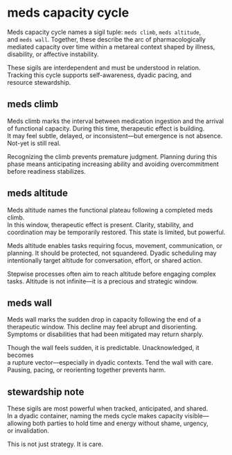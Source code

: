 # meds capacity cycle

Meds capacity cycle names a sigil tuple: `meds climb`, `meds altitude`,  
and `meds wall`. Together, these describe the arc of pharmacologically  
mediated capacity over time within a metareal context shaped by illness,  
disability, or affective instability.

These sigils are interdependent and must be understood in relation.  
Tracking this cycle supports self-awareness, dyadic pacing, and  
resource stewardship.

## meds climb

Meds climb marks the interval between medication ingestion and the arrival  
of functional capacity. During this time, therapeutic effect is building.  
It may feel subtle, delayed, or inconsistent—but emergence is not absence.  
Not-yet is still real.

Recognizing the climb prevents premature judgment. Planning during this  
phase means anticipating increasing ability and avoiding overcommitment  
before readiness stabilizes.

## meds altitude

Meds altitude names the functional plateau following a completed meds climb.  
In this window, therapeutic effect is present. Clarity, stability, and  
coordination may be temporarily restored. This state is limited, but powerful.

Meds altitude enables tasks requiring focus, movement, communication, or  
planning. It should be protected, not squandered. Dyadic scheduling may  
intentionally target altitude for conversation, effort, or shared action.

Stepwise processes often aim to reach altitude before engaging complex  
tasks. Altitude is not infinite—it is a precious and strategic window.

## meds wall

Meds wall marks the sudden drop in capacity following the end of a  
therapeutic window. This decline may feel abrupt and disorienting.  
Symptoms or disabilities that had been mitigated may return sharply.

Though the wall feels sudden, it is predictable. Unacknowledged, it becomes  
a rupture vector—especially in dyadic contexts. Tend the wall with care.  
Pausing, pacing, or reorienting together prevents harm.

## stewardship note

These sigils are most powerful when tracked, anticipated, and shared.  
In a dyadic container, naming the meds cycle makes capacity visible—  
allowing both parties to hold time and energy without shame, urgency,  
or invalidation.

This is not just strategy. It is care.
